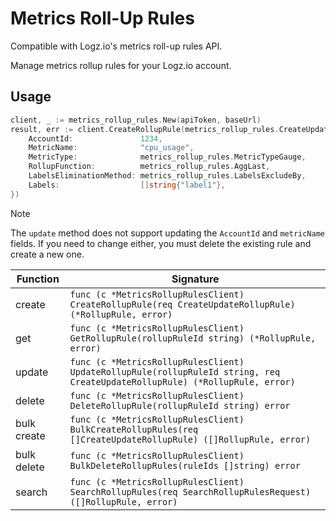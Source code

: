 # Metrics Roll-Up Rules

Compatible with Logz.io's metrics roll-up rules API.

Manage metrics rollup rules for your Logz.io account.

## Usage

```go
client, _ := metrics_rollup_rules.New(apiToken, baseUrl)
result, err := client.CreateRollupRule(metrics_rollup_rules.CreateUpdateRollupRule{
    AccountId:               1234,
    MetricName:              "cpu_usage",
    MetricType:              metrics_rollup_rules.MetricTypeGauge,
    RollupFunction:          metrics_rollup_rules.AggLast,
    LabelsEliminationMethod: metrics_rollup_rules.LabelsExcludeBy,
    Labels:                  []string{"label1"},
})
```

> [!NOTE]
> The `update` method does not support updating the `AccountId` and `metricName` fields. If you need to change either, you must delete the existing rule and create a new one.

| Function | Signature |
|----|-----|
| create | `func (c *MetricsRollupRulesClient) CreateRollupRule(req CreateUpdateRollupRule) (*RollupRule, error)` |
| get | `func (c *MetricsRollupRulesClient) GetRollupRule(rollupRuleId string) (*RollupRule, error)` |
| update | `func (c *MetricsRollupRulesClient) UpdateRollupRule(rollupRuleId string, req CreateUpdateRollupRule) (*RollupRule, error)` |
| delete | `func (c *MetricsRollupRulesClient) DeleteRollupRule(rollupRuleId string) error` |
| bulk create | `func (c *MetricsRollupRulesClient) BulkCreateRollupRules(req []CreateUpdateRollupRule) ([]RollupRule, error)` |
| bulk delete | `func (c *MetricsRollupRulesClient) BulkDeleteRollupRules(ruleIds []string) error` |
| search | `func (c *MetricsRollupRulesClient) SearchRollupRules(req SearchRollupRulesRequest) ([]RollupRule, error)` |
